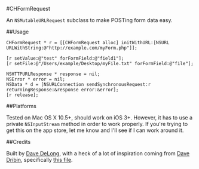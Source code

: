 #CHFormRequest

An `NSMutableURLRequest` subclass to make POSTing form data easy.

##Usage

	CHFormRequest * r = [[CHFormRequest alloc] initWithURL:[NSURL URLWithString:@"http://example.com/myForm.php"]];
	
	[r setValue:@"test" forFormField:@"field1"];	
	[r setFile:@"/Users/example/Desktop/myFile.txt" forFormField:@"file"];
	
	NSHTTPURLResponse * response = nil;
	NSError * error = nil;
	NSData * d = [NSURLConnection sendSynchronousRequest:r returningResponse:&response error:&error];
	[r release];

##Platforms

Tested on Mac OS X 10.5+, should work on iOS 3+.  However, it has to use a private `NSInputStream` method in order to work properly.  If you're trying to get this on the app store, let me know and I'll see if I can work around it.

##Credits

Built by [Dave DeLong][1], with a heck of a lot of inspiration coming from [Dave Dribin][2], specifically [this file][3].

  [1]: http://davedelong.com
  [2]: http://www.dribin.org/dave/
  [3]: http://ddribin.googlecode.com/svn/trunk/nsurl/DDMultipartInputStream.m